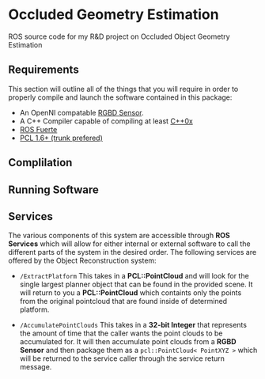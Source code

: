 Occluded Geometry Estimation
==========================

ROS source code for my R&amp;D project on Occluded Object Geometry Estimation

## Requirements
This section will outline all of the things that you will require in order to properly compile and launch the software contained in this package: 

* An OpenNI compatable [RGBD Sensor](http://en.wikipedia.org/wiki/PrimeSense). 
* A C++ Compiler capable of compiling at least [C++0x](http://gcc.gnu.org/projects/cxx0x.html)
* [ROS Fuerte](http://www.ros.org/)
* [PCL 1.6+ (trunk prefered)](http://pointclouds.org/downloads/source.html)

## Complilation

## Running Software

## Services

The various components of this system are accessible through **ROS Services** which will allow for either internal or external software to call the different parts of the system in the desired order. The following services are offered by the Object Reconstruction system: 

* `/ExtractPlatform` This takes in a **PCL::PointCloud** and will look for the single largest planner object that can be found in the provided scene. It will return to you a **PCL::PointCloud** which containts only the points from the original pointcloud that are found inside of determined platform. 

* `/AccumulatePointClouds` This takes in a **32-bit Integer** that represents the amount of time that the caller wants the point clouds to be accumulated for. It will then accumulate point clouds from a **RGBD Sensor** and then package them as a `pcl::PointCloud< PointXYZ >` which will be returned to the service caller through the service return message. 